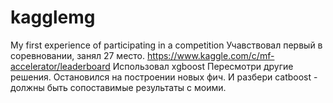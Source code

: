 # kagglemg
My first experience of participating in a competition
Учавствовал первый в соревновании, занял 27 место. 
https://www.kaggle.com/c/mf-accelerator/leaderboard
Использовал xgboost
Пересмотри другие решения. Остановился на построении новых фич. И разбери catboost - должны быть сопоставимые результаты с моими.

